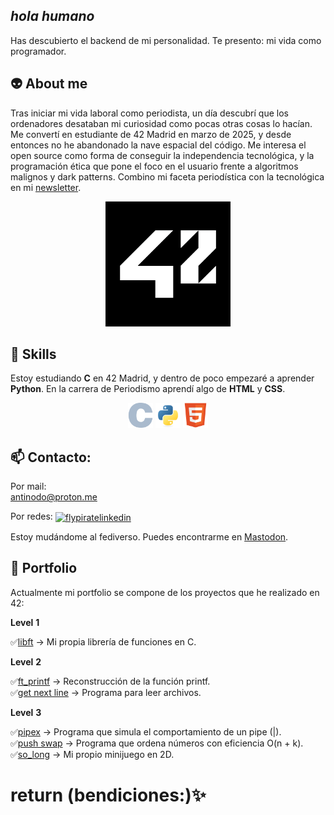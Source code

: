 ## _hola humano_

Has descubierto el backend de mi personalidad. Te presento: mi vida como programador. 

## 👽️ About me

Tras iniciar mi vida laboral como periodista, un día descubrí que los ordenadores desataban mi curiosidad como pocas otras cosas lo hacían. Me convertí en estudiante de 42 Madrid en marzo de 2025, y desde entonces no he abandonado la nave espacial del código. Me interesa el open source como forma de conseguir la independencia tecnológica, y la programación ética que pone el foco en el usuario frente a algoritmos malignos y dark patterns. Combino mi faceta periodística con la tecnológica en mi <a href="https://antinodo.substack.com" target="_blank" rel="noopener noreferrer">newsletter</a>.

<div align="center">
   <a href="https://profile.intra.42.fr/users/albegar2">
  <img src="./42logo.png" alt="flypirate42" width="200" height="200" />
   </a>
</div>

## 📝 Skills

Estoy estudiando __C__ en 42 Madrid, y dentro de poco empezaré a aprender __Python__. En la carrera de Periodismo aprendí algo de __HTML__ y __CSS__. 
<div align="center">
<img src="https://github.com/devicons/devicon/blob/master/icons/c/c-original.svg" alt="c" width="40" height="40"/>
<img src="https://github.com/devicons/devicon/blob/master/icons/python/python-original.svg" alt="python" width="40" height="40"/>
<img src="https://github.com/devicons/devicon/blob/master/icons/html5/html5-original.svg" alt="html" width="40" height="40"/>
</div>

## 📫 Contacto: 
Por mail:  
antinodo@proton.me  

Por redes:
<a href="https://linkedin.com/in/flypirate" target="blank"><img align="center" src="https://raw.githubusercontent.com/rahuldkjain/github-profile-readme-generator/master/src/images/icons/Social/linked-in-alt.svg" alt="flypiratelinkedin" height="30" width="40" /></a>  

Estoy mudándome al fediverso. Puedes encontrarme en [Mastodon](https://masto.es/@vladberto). 

## 🎨 Portfolio
Actualmente mi portfolio se compone de los proyectos que he realizado en 42:  

__Level__ __1__  

✅[libft](https://github.com/flypirate/libft) -> Mi propia librería de funciones en C.  

__Level__ __2__  

✅[ft_printf](https://github.com/flypirate/ft_printf) -> Reconstrucción de la función printf.  
✅[get next line](https://github.com/flypirate/getnextline) -> Programa para leer archivos.  

__Level__ __3__  

✅[pipex](https://github.com/flypirate/pipex) -> Programa que simula el comportamiento de un pipe (|).  
✅[push swap](https://github.com/flypirate/pushswap) -> Programa que ordena números con eficiencia O(n + k).  
✅[so_long](https://github.com/flypirate/so_long) -> Mi propio minijuego en 2D.  

# return (bendiciones:)✨
